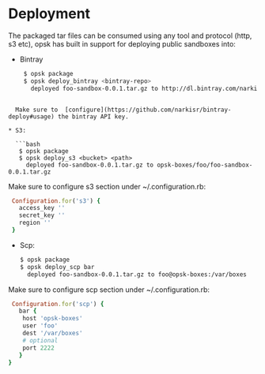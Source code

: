 # Deployment

The packaged tar files can be consumed using any tool and protocol (http, s3 etc),  opsk has built in support for deploying public sandboxes into:

* Bintray 

  ```bash 
   $ opsk package
   $ opsk deploy_bintray <bintray-repo>
     deployed foo-sandbox-0.0.1.tar.gz to http://dl.bintray.com/narkisr/<bintray-repo>/foo-sandbox-0.0.1.tar.gz
```

  Make sure to  [configure](https://github.com/narkisr/bintray-deploy#usage) the bintray API key.

* S3:

  ```bash 
   $ opsk package
   $ opsk deploy_s3 <bucket> <path>
     deployed foo-sandbox-0.0.1.tar.gz to opsk-boxes/foo/foo-sandbox-0.0.1.tar.gz
  ```
 Make sure to configure s3 section under ~/.configuration.rb:

 ```ruby
  Configuration.for('s3') {
    access_key ''
    secret_key ''
    region ''
  }
 ```

* Scp:
   ```bash 
   $ opsk package
   $ opsk deploy_scp bar
     deployed foo-sandbox-0.0.1.tar.gz to foo@opsk-boxes:/var/boxes
  ```
 Make sure to configure scp section under ~/.configuration.rb:

 ```ruby
  Configuration.for('scp') {
    bar {
     host 'opsk-boxes'
     user 'foo'
     dest '/var/boxes'
     # optional
     port 2222
    }
 }
 ```





